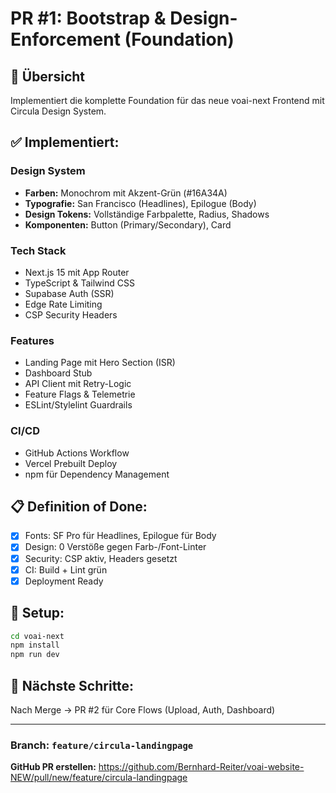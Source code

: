 # PR #1: Bootstrap & Design-Enforcement (Foundation)

## 🚀 Übersicht

Implementiert die komplette Foundation für das neue voai-next Frontend mit Circula Design System.

## ✅ Implementiert:

### Design System
- **Farben:** Monochrom mit Akzent-Grün (#16A34A)
- **Typografie:** San Francisco (Headlines), Epilogue (Body)
- **Design Tokens:** Vollständige Farbpalette, Radius, Shadows
- **Komponenten:** Button (Primary/Secondary), Card

### Tech Stack
- Next.js 15 mit App Router
- TypeScript & Tailwind CSS
- Supabase Auth (SSR)
- Edge Rate Limiting
- CSP Security Headers

### Features
- Landing Page mit Hero Section (ISR)
- Dashboard Stub
- API Client mit Retry-Logic
- Feature Flags & Telemetrie
- ESLint/Stylelint Guardrails

### CI/CD
- GitHub Actions Workflow
- Vercel Prebuilt Deploy
- npm für Dependency Management

## 📋 Definition of Done:
- [x] Fonts: SF Pro für Headlines, Epilogue für Body
- [x] Design: 0 Verstöße gegen Farb-/Font-Linter
- [x] Security: CSP aktiv, Headers gesetzt
- [x] CI: Build + Lint grün
- [x] Deployment Ready

## 🔧 Setup:
```bash
cd voai-next
npm install
npm run dev
```

## 📝 Nächste Schritte:
Nach Merge → PR #2 für Core Flows (Upload, Auth, Dashboard)

---

### Branch: `feature/circula-landingpage`

**GitHub PR erstellen:**
https://github.com/Bernhard-Reiter/voai-website-NEW/pull/new/feature/circula-landingpage